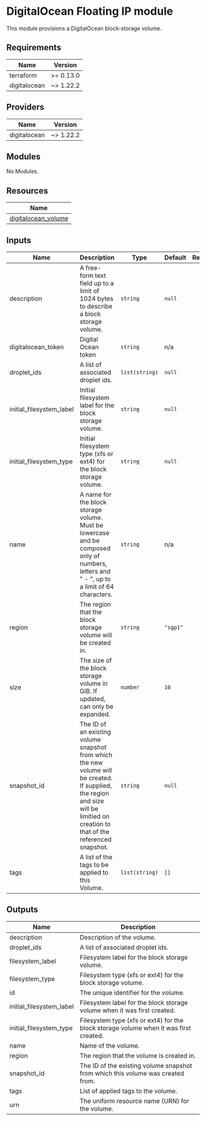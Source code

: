 # DigitalOcean Floating IP module

This module provisions a DigitalOcean block-storage volume.

<!-- BEGINNING OF PRE-COMMIT-TERRAFORM DOCS HOOK -->
## Requirements

| Name         | Version   |
| ------------ | --------- |
| terraform    | >= 0.13.0 |
| digitalocean | ~> 1.22.2 |

## Providers

| Name         | Version   |
| ------------ | --------- |
| digitalocean | ~> 1.22.2 |

## Modules

No Modules.

## Resources

| Name                                                                                                                  |
| --------------------------------------------------------------------------------------------------------------------- |
| [digitalocean_volume](https://registry.terraform.io/providers/digitalocean/digitalocean/latest/docs/resources/volume) |

## Inputs

| Name                       | Description                                                                                                                                                                        | Type           | Default  | Required |
| -------------------------- | ---------------------------------------------------------------------------------------------------------------------------------------------------------------------------------- | -------------- | -------- | :------: |
| description                | A free-form text field up to a limit of 1024 bytes to describe a block storage volume.                                                                                             | `string`       | `null`   |    no    |
| digitalocean\_token        | Digital Ocean token                                                                                                                                                                | `string`       | n/a      |   yes    |
| droplet\_ids               | A list of associated droplet ids.                                                                                                                                                  | `list(string)` | `null`   |    no    |
| initial\_filesystem\_label | Initial filesystem label for the block storage volume.                                                                                                                             | `string`       | `null`   |    no    |
| initial\_filesystem\_type  | Initial filesystem type (xfs or ext4) for the block storage volume.                                                                                                                | `string`       | `null`   |    no    |
| name                       | A name for the block storage volume. Must be lowercase and be composed only of numbers, letters and " - ", up to a limit of 64 characters.                                         | `string`       | n/a      |   yes    |
| region                     | The region that the block storage volume will be created in.                                                                                                                       | `string`       | `"sgp1"` |    no    |
| size                       | The size of the block storage volume in GiB. If updated, can only be expanded.                                                                                                     | `number`       | `10`     |    no    |
| snapshot\_id               | The ID of an existing volume snapshot from which the new volume will be created. If supplied, the region and size will be limitied on creation to that of the referenced snapshot. | `string`       | `null`   |    no    |
| tags                       | A list of the tags to be applied to this Volume.                                                                                                                                   | `list(string)` | `[]`     |    no    |

## Outputs

| Name                       | Description                                                                           |
| -------------------------- | ------------------------------------------------------------------------------------- |
| description                | Description of the volume.                                                            |
| droplet\_ids               | A list of associated droplet ids.                                                     |
| filesystem\_label          | Filesystem label for the block storage volume.                                        |
| filesystem\_type           | Filesystem type (xfs or ext4) for the block storage volume.                           |
| id                         | The unique identifier for the volume.                                                 |
| initial\_filesystem\_label | Filesystem label for the block storage volume when it was first created.              |
| initial\_filesystem\_type  | Filesystem type (xfs or ext4) for the block storage volume when it was first created. |
| name                       | Name of the volume.                                                                   |
| region                     | The region that the volume is created in.                                             |
| snapshot\_id               | The ID of the existing volume snapshot from which this volume was created from.       |
| tags                       | List of applied tags to the volume.                                                   |
| urn                        | The uniform resource name (URN) for the volume.                                       |

<!-- END OF PRE-COMMIT-TERRAFORM DOCS HOOK -->